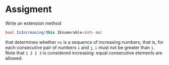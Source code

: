 # Assigment

Write an extension method

```csharp
bool IsIncreasing(this IEnumerable<int> ns)
```

that determines whether `ns` is a sequence of increasing numbers,
that is, for each consecutive pair of numbers `i` and `j`,
`i` must not be greater than `j`. Note that `1 2 2 3` is considered
increasing: equal consecutive elements are allowed.
